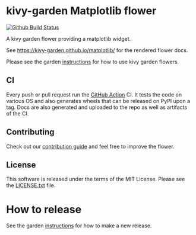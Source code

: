 kivy-garden Matplotlib flower
========================

[![Github Build Status](https://github.com/kivy-garden/matplotlib/workflows/Garden%20flower/badge.svg)](https://github.com/kivy-garden/matplotlib/actions)

A kivy garden flower providing a matplotlib widget.

See https://kivy-garden.github.io/matplotlib/ for the rendered flower docs.

Please see the garden [instructions](https://kivy-garden.github.io) for how to use kivy garden flowers.

CI
--

Every push or pull request run the [GitHub Action](https://github.com/kivy-garden/matplotlib/actions) CI.
It tests the code on various OS and also generates wheels that can be released on PyPI upon a
tag. Docs are also generated and uploaded to the repo as well as artifacts of the CI.


Contributing
--------------

Check out our [contribution guide](CONTRIBUTING.md) and feel free to improve the flower.

License
---------

This software is released under the terms of the MIT License.
Please see the [LICENSE.txt](LICENSE.txt) file.

How to release
===============

See the garden [instructions](https://kivy-garden.github.io/#makingareleaseforyourflower) for how to make a new release.

